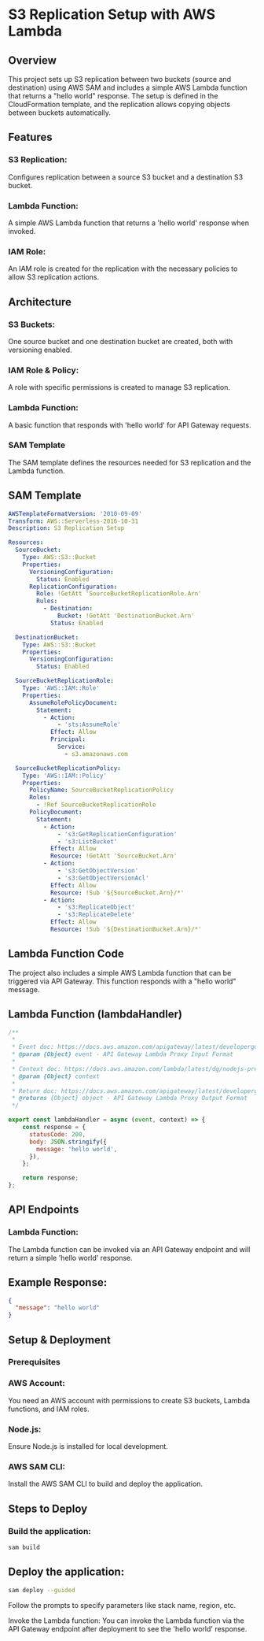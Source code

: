 # S3 Replication Setup with AWS Lambda
## Overview
This project sets up S3 replication between two buckets (source and destination) using AWS SAM and includes a simple AWS Lambda function that returns a "hello world" response. The setup is defined in the CloudFormation template, and the replication allows copying objects between buckets automatically.

## Features
### S3 Replication: 
Configures replication between a source S3 bucket and a destination S3 bucket.
### Lambda Function: 
A simple AWS Lambda function that returns a 'hello world' response when invoked.
### IAM Role: 
An IAM role is created for the replication with the necessary policies to allow S3 replication actions.
## Architecture
### S3 Buckets: 
One source bucket and one destination bucket are created, both with versioning enabled.
### IAM Role & Policy: 
A role with specific permissions is created to manage S3 replication.
### Lambda Function: 
A basic function that responds with 'hello world' for API Gateway requests.
### SAM Template
The SAM template defines the resources needed for S3 replication and the Lambda function.

## SAM Template
```yaml
AWSTemplateFormatVersion: '2010-09-09'
Transform: AWS::Serverless-2016-10-31
Description: S3 Replication Setup

Resources:
  SourceBucket:
    Type: AWS::S3::Bucket
    Properties:
      VersioningConfiguration:
        Status: Enabled
      ReplicationConfiguration:
        Role: !GetAtt 'SourceBucketReplicationRole.Arn'
        Rules:
          - Destination:
              Bucket: !GetAtt 'DestinationBucket.Arn'
            Status: Enabled

  DestinationBucket:
    Type: AWS::S3::Bucket
    Properties:
      VersioningConfiguration:
        Status: Enabled

  SourceBucketReplicationRole:
    Type: 'AWS::IAM::Role'
    Properties:
      AssumeRolePolicyDocument:
        Statement:
          - Action:
              - 'sts:AssumeRole'
            Effect: Allow
            Principal:
              Service:
                - s3.amazonaws.com

  SourceBucketReplicationPolicy:
    Type: 'AWS::IAM::Policy'
    Properties:
      PolicyName: SourceBucketReplicationPolicy
      Roles:
        - !Ref SourceBucketReplicationRole
      PolicyDocument:
        Statement:
          - Action:
              - 's3:GetReplicationConfiguration'
              - 's3:ListBucket'
            Effect: Allow
            Resource: !GetAtt 'SourceBucket.Arn'
          - Action:
              - 's3:GetObjectVersion'
              - 's3:GetObjectVersionAcl'
            Effect: Allow
            Resource: !Sub '${SourceBucket.Arn}/*'
          - Action:
              - 's3:ReplicateObject'
              - 's3:ReplicateDelete'
            Effect: Allow
            Resource: !Sub '${DestinationBucket.Arn}/*'
```
## Lambda Function Code
The project also includes a simple AWS Lambda function that can be triggered via API Gateway. This function responds with a "hello world" message.

## Lambda Function (lambdaHandler)
```javascript
/**
 *
 * Event doc: https://docs.aws.amazon.com/apigateway/latest/developerguide/set-up-lambda-proxy-integrations.html#api-gateway-simple-proxy-for-lambda-input-format
 * @param {Object} event - API Gateway Lambda Proxy Input Format
 *
 * Context doc: https://docs.aws.amazon.com/lambda/latest/dg/nodejs-prog-model-context.html 
 * @param {Object} context
 *
 * Return doc: https://docs.aws.amazon.com/apigateway/latest/developerguide/set-up-lambda-proxy-integrations.html
 * @returns {Object} object - API Gateway Lambda Proxy Output Format
 */

export const lambdaHandler = async (event, context) => {
    const response = {
      statusCode: 200,
      body: JSON.stringify({
        message: 'hello world',
      }),
    };

    return response;
};
```
## API Endpoints
### Lambda Function: 
The Lambda function can be invoked via an API Gateway endpoint and will return a simple 'hello world' response.
## Example Response:
```json
{
  "message": "hello world"
}
```
## Setup & Deployment
### Prerequisites
### AWS Account: 
You need an AWS account with permissions to create S3 buckets, Lambda functions, and IAM roles.
### Node.js: 
Ensure Node.js is installed for local development.
### AWS SAM CLI: 
Install the AWS SAM CLI to build and deploy the application.
## Steps to Deploy
### Build the application:
```bash
sam build
```
## Deploy the application:
```bash
sam deploy --guided
```
Follow the prompts to specify parameters like stack name, region, etc.

Invoke the Lambda function: You can invoke the Lambda function via the API Gateway endpoint after deployment to see the 'hello world' response.
